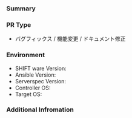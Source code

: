 <!--
SHIFT wareに貢献いただき、ありがとうございます。プルリクエストを作成する前に[SHIFT ware貢献ガイド](https://github.com/SHIFT-ware/shift_ware/blob/master/CONTRIBUTING.md)をご一読ください。
-->

### Summary
<!--
変更内容を簡潔に記載して下さい。存在するIssueに紐づいたPRの場合、紐づいたIssue番号を使って"#nnnの修正"と記載して下さい。ただしこの場合も変更内容の説明は省略しないようお願いします。
-->

### PR Type
* バグフィックス / 機能変更 / ドキュメント修正

### Environment
<!--
修正に使用した環境情報を記載して下さい。
-->

* SHIFT ware Version: 
* Ansible Version:
* Serverspec Version:
* Controller OS:
* Target OS:

### Additional Infromation
<!--
より変更内容を理解しやすくできる情報があれば記載して下さい。
またIssueに紐づいていないバグフィックスの場合、以下の記載をお願いいたします。
  * バグの発生対象
  * バグの簡潔な説明
  * 期待する結果
  * 実際の結果
  * 再現手順
  * ログ(あれば)
-->


